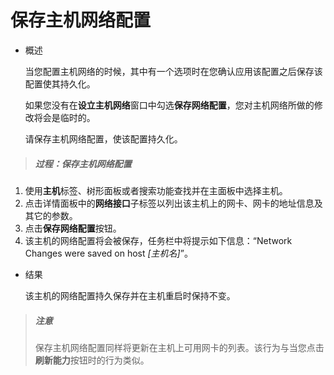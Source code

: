 # 保存主机网络配置

* 概述

  当您配置主机网络的时候，其中有一个选项时在您确认应用该配置之后保存该配置使其持久化。

  如果您没有在**设立主机网络**窗口中勾选**保存网络配置**，您对主机网络所做的修改将会是临时的。

  请保存主机网络配置，使该配置持久化。

> ##### 过程：保存主机网络配置

1. 使用**主机**标签、树形面板或者搜索功能查找并在主面板中选择主机。
1. 点击详情面板中的**网络接口**子标签以列出该主机上的网卡、网卡的地址信息及其它的参数。
1. 点击**保存网络配置**按钮。
1. 该主机的网络配置将会被保存，任务栏中将提示如下信息：“Network Changes were saved on host *[主机名]*”。

* 结果

  该主机的网络配置持久保存并在主机重启时保持不变。

> ##### 注意
> 保存主机网络配置同样将更新在主机上可用网卡的列表。该行为与当您点击**刷新能力**按钮时的行为类似。
